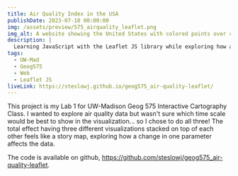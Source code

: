 ```yaml
---
title: Air Quality Index in the USA
publishDate: 2023-07-10 00:00:00
img: /assets/preview/575_airquality_leaflet.png
img_alt: A website showing the United States with colored points over cities that represent air quality values.
description: |
  Learning JavaScript with the Leaflet JS library while exploring how air quality data changes over time.
tags:
  - UW-Mad
  - Geog575
  - Web
  - Leaflet JS
liveLink: https://steslowj.github.io/geog575_air-quality-leaflet/
---
```


This project is my Lab 1 for UW-Madison Geog 575 Interactive Cartography Class. I wanted to explore air quality data but wasn't sure which time scale would be best to show in the visualization... so I chose to do all three! The total effect having three different visualizations stacked on top of each other feels like a story map, exploring how a change in one parameter affects the data.

The code is available on github, <a href="https://github.com/steslowj/geog575_air-quality-leaflet" target="_blank">https://github.com/steslowj/geog575_air-quality-leaflet</a>.